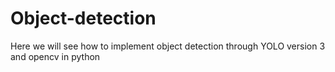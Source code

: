 # Object-detection
Here we will see how to implement object detection through YOLO version 3 and opencv in python
